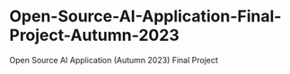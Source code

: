 # Open-Source-AI-Application-Final-Project-Autumn-2023
Open Source AI Application (Autumn 2023) Final Project

